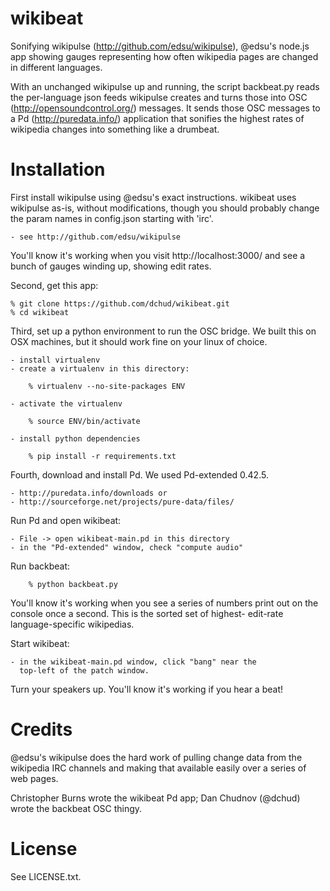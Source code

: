 wikibeat
========

Sonifying wikipulse (http://github.com/edsu/wikipulse), @edsu's 
node.js app showing gauges representing how often wikipedia
pages are changed in different languages.

With an unchanged wikipulse up and running, the script backbeat.py
reads the per-language json feeds wikipulse creates and turns those
into OSC (http://opensoundcontrol.org/) messages.  It sends those
OSC messages to a Pd (http://puredata.info/) application that
sonifies the highest rates of wikipedia changes into something like
a drumbeat.

Installation
============

First install wikipulse using @edsu's exact instructions.  wikibeat
uses wikipulse as-is, without modifications, though you should
probably change the param names in config.json starting with 'irc'.

    - see http://github.com/edsu/wikipulse

You'll know it's working when you visit http://localhost:3000/ and
see a bunch of gauges winding up, showing edit rates.

Second, get this app:

    % git clone https://github.com/dchud/wikibeat.git
    % cd wikibeat

Third, set up a python environment to run the OSC bridge.  We built
this on OSX machines, but it should work fine on your linux of
choice.

    - install virtualenv
    - create a virtualenv in this directory:

        % virtualenv --no-site-packages ENV

    - activate the virtualenv
        
        % source ENV/bin/activate

    - install python dependencies

        % pip install -r requirements.txt

Fourth, download and install Pd.  We used Pd-extended 0.42.5.

    - http://puredata.info/downloads or
    - http://sourceforge.net/projects/pure-data/files/

Run Pd and open wikibeat:

    - File -> open wikibeat-main.pd in this directory
    - in the "Pd-extended" window, check "compute audio"

Run backbeat:

        % python backbeat.py

You'll know it's working when you see a series of numbers print out
on the console once a second.  This is the sorted set of highest-
edit-rate language-specific wikipedias.

Start wikibeat:

    - in the wikibeat-main.pd window, click "bang" near the
      top-left of the patch window.

Turn your speakers up.  You'll know it's working if you hear a 
beat!


Credits
=======

@edsu's wikipulse does the hard work of pulling change data from
the wikipedia IRC channels and making that available easily over a
series of web pages.

Christopher Burns wrote the wikibeat Pd app; Dan Chudnov (@dchud) 
wrote the backbeat OSC thingy.


License
=======

See LICENSE.txt.

